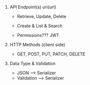 1. API Endpoint(s) uri(url)
    - Retrieve, Update, Delete
    - Create & List & Search

    - Permissions??? JWT

2. HTTP Methods (client side)
    - GET, POST, PUT, PATCH, DELETE

3. Data Type & Validation
    - JSON --> Serializer
    - Validation --> Serializer
